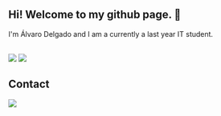 ## Hi! Welcome to my github page. 👋

I'm Álvaro Delgado and I am a currently a last year IT student.

</br>
<div>
   <img src="https://github-readme-stats.vercel.app/api?username=healtherengineer&theme=tokyonight&show_icons=true&include_all_commits=true&count_private=true" />

   <img align="top" src="https://github-readme-stats.vercel.app/api/top-langs/?username=Alvarodb&theme=tokyonight" />
</div>

## Contact

<div>
    <a href="https://www.linkedin.com/in/alvarodelgadob/" target="_blank">
        <img src="https://img.shields.io/badge/LinkedIn-0077B5?style=for-the-badge&logo=linkedin&logoColor=white">
    </a>

</div>
